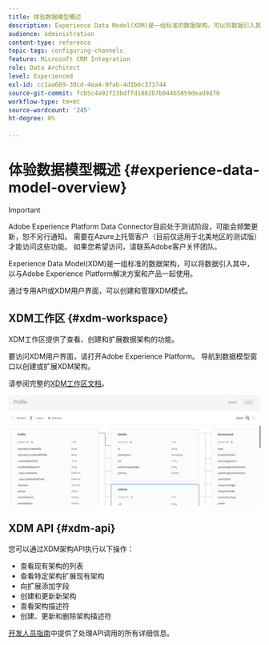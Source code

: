 ```yaml
---
title: 体验数据模型概述
description: Experience Data Model(XDM)是一组标准的数据架构，可以将数据引入其中，以与Adobe Experience Platform解决方案和产品一起使用。
audience: administration
content-type: reference
topic-tags: configuring-channels
feature: Microsoft CRM Integration
role: Data Architect
level: Experienced
exl-id: cc1aa669-30cd-4ea4-9fab-4d1b6c373744
source-git-commit: fcb5c4a92f23bdffd1082b7b044b5859dead9d70
workflow-type: tm+mt
source-wordcount: '245'
ht-degree: 0%

---
```


# 体验数据模型概述 {#experience-data-model-overview}

>[!IMPORTANT]
>
>Adobe Experience Platform Data Connector目前处于测试阶段，可能会频繁更新，恕不另行通知。 需要在Azure上托管客户（目前仅适用于北美地区的测试版）才能访问这些功能。 如果您希望访问，请联系Adobe客户关怀团队。

Experience Data Model(XDM)是一组标准的数据架构，可以将数据引入其中，以与Adobe Experience Platform解决方案和产品一起使用。

通过专用API或XDM用户界面，可以创建和管理XDM模式。

## XDM工作区 {#xdm-workspace}

XDM工作区提供了查看、创建和扩展数据架构的功能。

要访问XDM用户界面，请打开Adobe Experience Platform。 导航到数据模型窗口以创建或扩展XDM架构。

请参阅完整的[XDM工作区文档](https://experienceleague.adobe.com/docs/experience-platform/xdm/api/getting-started.html)。

![](assets/aep_xdmworkspace.png)

## XDM API {#xdm-api}

您可以通过XDM架构API执行以下操作：

* 查看现有架构的列表
* 查看特定架构扩展现有架构
* 向扩展添加字段
* 创建和更新新架构
* 查看架构描述符
* 创建、更新和删除架构描述符

[开发人员指南](https://experienceleague.adobe.com/docs/experience-platform/xdm/api/getting-started.html)中提供了处理API调用的所有详细信息。
